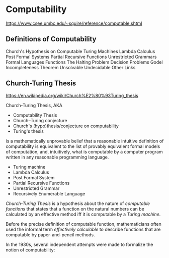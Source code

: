# Computability

https://www.csee.umbc.edu/~squire/reference/computable.shtml


## Definitions of Computability

Church's Hypothesis on Computable
Turing Machines
Lambda Calculus
Post Formal Systems
Partial Recursive Functions
Unrestricted Grammars
Formal Languages
Functions
The Halting Problem
Decision Problems
Godel Incompleteness Theorem
Unsolvable
Undecidable
Other Links


## Church-Turing Thesis

https://en.wikipedia.org/wiki/Church%E2%80%93Turing_thesis

Church-Turing Thesis, AKA
- Computability Thesis
- Church–Turing conjecture
- Church's (hypo)thesis/conjecture on computability
- Turing's thesis

is a mathematically unprovable belief 
that a reasonable intuitive definition of computability is equivalent 
to the list of provably equivalent formal models of computation, 
and, intuitively, 
what is computable by a computer program 
written in any reasonable programming language.

- Turing machine
- Lambda Calculus
- Post Formal System
- Partial Recursive Functions
- Unrestricted Grammar
- Recursively Enumerable Language


*Church-Turing Thesis* is a hypothesis about the nature of *computable functions* that states that a function on the natural numbers can be calculated by an effective method iff it is computable by a *Turing machine*.

Before the precise definition of computable function, mathematicians often used the informal term *effectively calculable* to describe functions that are computable by paper-and-pencil methods.

In the 1930s, several independent attempts were made to formalize the notion of computability:
